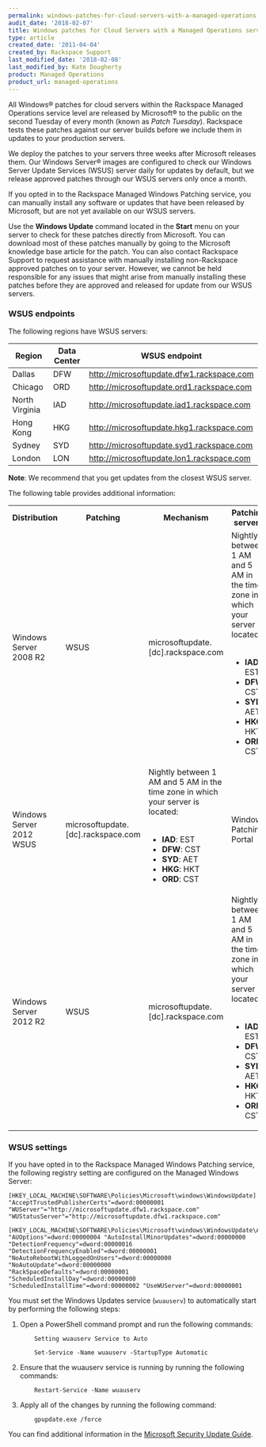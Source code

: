 ```yaml
---
permalink: windows-patches-for-cloud-servers-with-a-managed-operations-service-level/
audit_date: '2018-02-07'
title: Windows patches for Cloud Servers with a Managed Operations service level
type: article
created_date: '2011-04-04'
created_by: Rackspace Support
last_modified_date: '2018-02-08'
last_modified_by: Kate Dougherty
product: Managed Operations
product_url: managed-operations
---
```


All Windows&reg; patches for cloud servers within the Rackspace Managed
Operations service level are released by Microsoft&reg; to the public on the
second Tuesday of every month (known as _Patch Tuesday_). Rackspace tests
these patches against our server builds before we include them in updates to
your production servers.

We deploy the patches to your servers three weeks after Microsoft releases
them. Our Windows Server&reg; images are configured to check our Windows Server
Update Services (WSUS) server daily for updates by default, but we release
approved patches through our WSUS servers only once a month.

If you opted in to the Rackspace Managed Windows Patching service, you can
manually install any software or updates that have been released by Microsoft,
but are not yet available on our WSUS servers.

Use the **Windows Update** command located in the **Start** menu on your
server to check for these patches directly from Microsoft. You can download
most of these patches manually by going to the Microsoft knowledge base
article for the patch. You can also contact Rackspace Support to request
assistance with manually installing non-Rackspace approved patches on to your
server. However, we cannot be held responsible for any issues that might arise
from manually installing these patches before they are approved and released
for update from our WSUS servers.

### WSUS endpoints

The following regions have WSUS servers:

| Region | Data Center | WSUS endpoint |
| ------ | ----------- | ------------- |
| Dallas | DFW	 | http://microsoftupdate.dfw1.rackspace.com |
| Chicago	 | ORD | http://microsoftupdate.ord1.rackspace.com |
| North Virginia | IAD | http://microsoftupdate.iad1.rackspace.com |
| Hong Kong | HKG | http://microsoftupdate.hkg1.rackspace.com |
| Sydney | SYD | http://microsoftupdate.syd1.rackspace.com |
| London | LON | http://microsoftupdate.lon1.rackspace.com |

**Note**: We recommend that you get updates from the closest WSUS server.

The following table provides additional information:

<table>
  <tr>
    <th>Distribution</th>
    <th>Patching</th>
    <th>Mechanism</th>
    <th>Patching servers</th>
    <th>Frequency</th>
  </tr>
  <tr>
    <td>Windows Server 2008 R2</td>
    <td>WSUS</td>
    <td>microsoftupdate.[dc].rackspace.com</td>
    <td>
      Nightly between 1 AM and 5 AM in the time zone in which your server is located:<br>
      <ul>
	<br />
	<li><strong>IAD</strong>: EST</li>
        <li><strong>DFW</strong>: CST</li>
        <li><strong>SYD</strong>: AET</li>
        <li><strong>HKG</strong>: HKT</li>
        <li><strong>ORD</strong>: CST</li>
      </ul>
    </td>
    <td>Windows Patching Portal</td>
  </tr>
  <tr>
    <td>Windows Server 2012 WSUS</td>
    <td>microsoftupdate.[dc].rackspace.com</td>
    <td>
      Nightly between 1 AM and 5 AM in the time zone in which your server is located:<br>
      <ul>
	<br />
        <li><strong>IAD</strong>: EST</li>
        <li><strong>DFW</strong>: CST</li>
        <li><strong>SYD</strong>: AET</li>
        <li><strong>HKG</strong>: HKT</li>
        <li><strong>ORD</strong>: CST</li>
      </ul>
    </td>
    <td>Windows Patching Portal</td>
    <td></td>
  </tr>
  <tr>
    <td>Windows Server 2012 R2</td>
    <td>WSUS</td>
    <td>microsoftupdate.[dc].rackspace.com</td>
    <td>
      Nightly between 1 AM and 5 AM in the time zone in which your server is located:<br>
      <ul>
	<br />
        <li><strong>IAD</strong>: EST</li>
        <li><strong>DFW</strong>: CST</li>
        <li><strong>SYD</strong>: AET</li>
        <li><strong>HKG</strong>: HKT</li>
        <li><strong>ORD</strong>: CST</li>
      </ul>
    </td>
    <td>Windows Patching Portal</td>
  </tr>
</table>

### WSUS settings

If you have opted in to the Rackspace Managed Windows Patching service, the
following registry setting are configured on the Managed Windows Server:

    [HKEY_LOCAL_MACHINE\SOFTWARE\Policies\Microsoft\windows\WindowsUpdate]
    "AcceptTrustedPublisherCerts"=dword:00000001
    "WUServer"="http://microsoftupdate.dfw1.rackspace.com"
    "WUStatusServer"="http://microsoftupdate.dfw1.rackspace.com"

    [HKEY_LOCAL_MACHINE\SOFTWARE\Policies\Microsoft\windows\WindowsUpdate\AU]
    "AUOptions"=dword:00000004 "AutoInstallMinorUpdates"=dword:00000000
    "DetectionFrequency"=dword:00000016 "DetectionFrequencyEnabled"=dword:00000001
    "NoAutoRebootWithLoggedOnUsers"=dword:00000000 "NoAutoUpdate"=dword:00000000
    "RackSpaceDefaults"=dword:00000001
    "ScheduledInstallDay"=dword:00000000
    "ScheduledInstallTime"=dword:00000002 "UseWUServer"=dword:00000001

You must set the Windows Updates service (`wuauserv`) to automatically start
by performing the following steps:

1.	Open a PowerShell command prompt and run the following commands:

		    Setting wuauserv Service to Auto

		    Set-Service -Name wuauserv -StartupType Automatic

2.	Ensure that the wuauserv service is running by running the following
    commands:

		    Restart-Service -Name wuauserv

3.	Apply all of the changes by running the following command:

		    gpupdate.exe /force

You can find additional information in the [Microsoft Security Update
Guide](https://portal.msrc.microsoft.com/en-us/).

